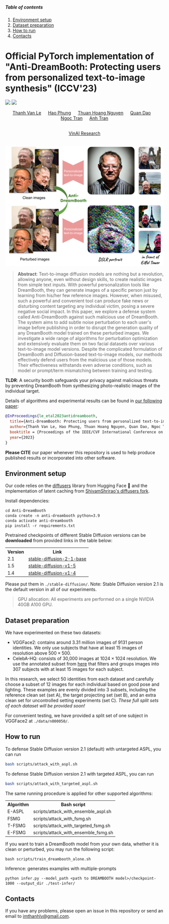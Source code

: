 ##### Table of contents
1. [Environment setup](#environment-setup)
2. [Dataset preparation](#dataset-preparation)
3. [How to run](#how-to-run)
4. [Contacts](#contacts)

# Official PyTorch implementation of "Anti-DreamBooth: Protecting users from personalized text-to-image synthesis" (ICCV'23)
<a href="https://anti-dreambooth.github.io/"><img src="https://img.shields.io/badge/Website-anti--dreambooth.github.io-blue?style=for-the-badge"></a>
<a href="https://arxiv.org/abs/2303.15433"><img src="https://img.shields.io/badge/arxiv-2303.15433-red?style=for-the-badge"></a>
<div align="center">
  <a href="https://github.com/Luvata" target="_blank">Thanh&nbsp;Van&nbsp;Le</a> &emsp;
  <a href="https://hao-pt.github.io/" target="_blank">Hao&nbsp;Phung</a> &emsp;
  <a href="https://thuanz123.github.io/" target="_blank">Thuan&nbsp;Hoang&nbsp;Nguyen</a> &emsp;
  <a href="https://scholar.google.com/citations?user=g0RS3_kAAAAJ&hl=en&oi=ao" target="_blank">Quan&nbsp;Dao</a> &emsp;
  <a href="https://ngoctnq.github.io/" target="_blank">Ngoc&nbsp;Tran</a> &emsp;
  <a href="https://sites.google.com/site/anhttranusc/" target="_blank">Anh&nbsp;Tran</a>
  <br> <br>
  
  
  <a href="https://www.vinai.io/">VinAI Research</a>
</div>
<br>

<div align="center">
    <img width="1000" alt="teaser" src="assets/Teaser.png"/>
</div>

> **Abstract**: Text-to-image diffusion models are nothing but a revolution, allowing anyone, even without design skills, to create realistic images from simple text inputs. With powerful personalization tools like DreamBooth, they can generate images of a specific person just by learning from his/her few reference images. However, when misused, such a powerful and convenient tool can produce fake news or disturbing content targeting any individual victim, posing a severe negative social impact. In this paper, we explore a defense system called Anti-DreamBooth against such malicious use of DreamBooth. The system aims to add subtle noise perturbation to each user's image before publishing in order to disrupt the generation quality of any DreamBooth model trained on these perturbed images. We investigate a wide range of algorithms for perturbation optimization and extensively evaluate them on two facial datasets over various text-to-image model versions. Despite the complicated formulation of DreamBooth and Diffusion-based text-to-image models, our methods effectively defend users from the malicious use of those models. Their effectiveness withstands even adverse conditions, such as model or prompt/term mismatching between training and testing.

**TLDR**: A security booth safeguards your privacy against malicious threats by preventing DreamBooth from synthesizing photo-realistic images of the individual target.

Details of algorithms and experimental results can be found in [our following paper](https://arxiv.org/abs/2303.15433):
```bibtex
@InProceedings{le_etal2023antidreambooth,
  title={Anti-DreamBooth: Protecting users from personalized text-to-image synthesis},
  author={Thanh Van Le, Hao Phung, Thuan Hoang Nguyen, Quan Dao, Ngoc Tran and Anh Tran},
  booktitle = {Proceedings of the IEEE/CVF International Conference on Computer Vision (ICCV)},
  year={2023}
}
```
**Please CITE** our paper whenever this repository is used to help produce published results or incorporated into other software.


## Environment setup

Our code relies on the [diffusers](https://github.com/huggingface/diffusers) library from Hugging Face 🤗 and the implementation of latent caching from [ShivamShrirao's diffusers fork](https://github.com/ShivamShrirao/diffusers).

Install dependencies:
```shell
cd Anti-DreamBooth
conda create -n anti-dreambooth python=3.9  
conda activate anti-dreambooth  
pip install -r requirements.txt  
```

Pretrained checkpoints of different Stable Diffusion versions can be **downloaded** from provided links in the table below:
<table style="width:100%">
  <tr>
    <th>Version</th>
    <th>Link</th>
  </tr>
  <tr>
    <td>2.1</td>
    <td><a href="https://huggingface.co/stabilityai/stable-diffusion-2-1-base">stable-diffusion-2-1-base</a></td>
  </tr>
  <tr>
    <td>1.5</td>
    <td><a href="https://huggingface.co/runwayml/stable-diffusion-v1-5">stable-diffusion-v1-5</a></td>
  </tr>
  <tr>
    <td>1.4</td>
    <td><a href="https://huggingface.co/CompVis/stable-diffusion-v1-4">stable-diffusion-v1-4</a></td>
  </tr>
</table>

Please put them in `./stable-diffusion/`. Note: Stable Diffusion version 2.1 is the default version in all of our experiments.

> GPU allocation: All experiments are performed on a single NVIDIA 40GB A100 GPU.

## Dataset preparation
We have experimented on these two datasets:
- VGGFace2: contains around 3.31 million images of 9131 person identities. We only use subjects that have at least 15 images of resolution above $500 \times 500$.
- CelebA-HQ: consists of 30,000 images at $1024 × 1024$ resolution. We
use the annotated subset from [here](https://github.com/ndb796/CelebA-HQ-Face-Identity-and-Attributes-Recognition-PyTorch) that filters and groups images into 307 subjects with at least 15 images for each subject.

In this research, we select 50 identities from each dataset and carefully choose a subset of 12 images for each individual based on good pose and lighting. These examples are evenly divided into 3 subsets, including the reference clean set (set A), the target projecting set (set B), and an extra clean set for uncontrolled setting experiments (set C). *These full split sets of each dataset will be provided soon!*

For convenient testing, we have provided a split set of one subject in VGGFace2 at `./data/n000050/`.

## How to run


To defense Stable Diffusion version 2.1 (default) with untargeted ASPL, you can run
```bash
bash scripts/attack_with_aspl.sh
```

To defense Stable Diffusion version 2.1 with targeted ASPL, you can run
```bash
bash scripts/attack_with_targeted_aspl.sh
```

The same running procedure is applied for other supported algorithms:
<table style="width:100%">
  <tr>
    <th>Algorithm</th>
    <th>Bash script</th>
  </tr>
  <tr>
    <td>E-ASPL</td>
    <td>scripts/attack_with_ensemble_aspl.sh</td>
  </tr>
  <tr>
    <td>FSMG</td>
    <td>scripts/attack_with_fsmg.sh</td>
  </tr>
  <tr>
    <td>T-FSMG</td>
    <td>scripts/attack_with_targeted_fsmg.sh</td>
  </tr>
  <tr>
    <td>E-FSMG</td>
    <td>scripts/attack_with_ensemble_fsmg.sh</td>
  </tr>
</table>

If you want to train a DreamBooth model from your own data, whether it is clean or perturbed, you may run the following script:
```
bash scripts/train_dreambooth_alone.sh
```

Inference: generates examples with multiple-prompts
```
python infer.py --model_path <path to DREAMBOOTH model>/checkpoint-1000 --output_dir ./test-infer/
```

## Contacts
If you have any problems, please open an issue in this repository or send an email to [imthanhlv@gmail.com](mailto:imthanhlv@gmail.com).
